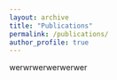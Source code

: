 ```yaml
---
layout: archive
title: "Publications"
permalink: /publications/
author_profile: true
---
```



werwrwerwerwerwer
